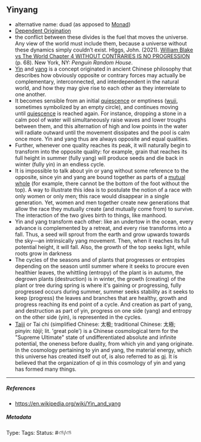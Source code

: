 ## Yinyang

* alternative name: duad (as apposed to [Monad](Monad.md))
* [Dependent Origination](Dependent%20Origination.md)
* the conflict between these divides is the fuel that moves the universe. Any view of the world must include them, because a universe without these dynamics simply couldn’t exist. HIggs, John. (2021). [William Blake vs The World Chapter 4 WITHOUT CONTRARIES IS NO PROGRESSION](William%20Blake%20vs%20The%20World%20Chapter%204%20WITHOUT%20CONTRARIES%20IS%20NO%20PROGRESSION.md) (p. 68). New York, NY: *Penguin Random House*.
* [Yin](Yin.md) and [yang](Yang.md) is a concept originated in ancient Chinese philosophy that describes how obviously opposite or contrary forces may actually be complementary, interconnected, and interdependent in the natural world, and how they may give rise to each other as they interrelate to one another.
* It becomes sensible from an initial [quiescence](https://en.wiktionary.org/wiki/quiescence "wikt:quiescence") or emptiness ([wuji](https://en.wikipedia.org/wiki/Wuji_(philosophy) "Wuji (philosophy)"), sometimes symbolized by an empty circle), and continues moving until [quiescence](https://en.wiktionary.org/wiki/quiescence "wikt:quiescence") is reached again. For instance, dropping a stone in a calm pool of water will simultaneously raise waves and lower troughs between them, and this alternation of high and low points in the water will radiate outward until the movement dissipates and the pool is calm once more. Yin and yang thus are always opposite and equal qualities. 
* Further, whenever one quality reaches its peak, it will naturally begin to transform into the opposite quality: for example, grain that reaches its full height in summer (fully yang) will produce seeds and die back in winter (fully yin) in an endless cycle.
* It is impossible to talk about yin or yang without some reference to the opposite, since yin and yang are bound together as parts of a [mutual whole](https://en.wikipedia.org/wiki/Non-wellfounded_mereology "Non-wellfounded mereology") (for example, there cannot be the bottom of the foot without the top). A way to illustrate this idea is to postulate the notion of a race with only women or only men; this race would disappear in a single generation. Yet, women and men together create new generations that allow the race they mutually create (and mutually come from) to survive. The interaction of the two gives birth to things, like manhood.
* Yin and yang transform each other: like an undertow in the ocean, every advance is complemented by a retreat, and every rise transforms into a fall. Thus, a seed will sprout from the earth and grow upwards towards the sky—an intrinsically yang movement. Then, when it reaches its full potential height, it will fall. Also, the growth of the top seeks light, while roots grow in darkness
* The cycles of the seasons and of plants that progresses or entropies depending on the season until summer where it seeks to procure even healthier leaves, the whittling (entropy) of the plant is in autumn, the degrown plants (destruction) is in winter, the growth (creating) of the plant or tree during spring is where it's gaining or progressing, fully progressed occurs during summer, summer seeks stability as it seeks to keep (progress) the leaves and branches that are healthy, growth and progress reaching its end point of a cycle. And creation as part of yang, and destruction as part of yin, progress on one side (yang) and entropy on the other side (yin), is represented in the cycles.
* [Taiji](https://en.wikipedia.org/wiki/Taiji_(philosophy) "Taiji (philosophy)") or Tai chi (simplified Chinese: 太极; traditional Chinese: 太極; pinyin: *tàijí*; lit. 'great pole') is a Chinese cosmological term for the "Supreme Ultimate" state of undifferentiated absolute and infinite potential, the oneness before duality, from which yin and yang originate. In the cosmology pertaining to yin and yang, the material energy, which this universe has created itself out of, is also referred to as [qi](https://en.wikipedia.org/wiki/Qi "Qi"). It is believed that the organization of qi in this cosmology of yin and yang has formed many things.

---

##### References

* https://en.wikipedia.org/wiki/Yin_and_yang

##### Metadata

Type: 
Tags:
Status: #⛅️/⛅️

